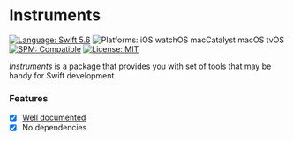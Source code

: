 # Instruments

[![Language: Swift 5.6](https://img.shields.io/badge/Language-Swift%205.6-F48041.svg?style=flat)](https://developer.apple.com/swift)
![Platforms: iOS watchOS macCatalyst macOS tvOS](https://img.shields.io/badge/Platforms-iOS%20watchOS%20macCatalyst%20macOS%20tvOS-blue.svg?style=flat)
[![SPM: Compatible](https://img.shields.io/badge/SPM-Compatible-4BC51D.svg?style=flat)](https://swift.org/package-manager/)
[![License: MIT](http://img.shields.io/badge/License-MIT-lightgray.svg?style=flat)](https://github.com/InstrumentBox/Instruments/blob/main/LICENSE)

*Instruments* is a package that provides you with set of tools that may be handy for Swift 
development.

### Features

- [x] [Well documented](https://instrumentbox.gihub.io/instruments)
- [x] No dependencies
